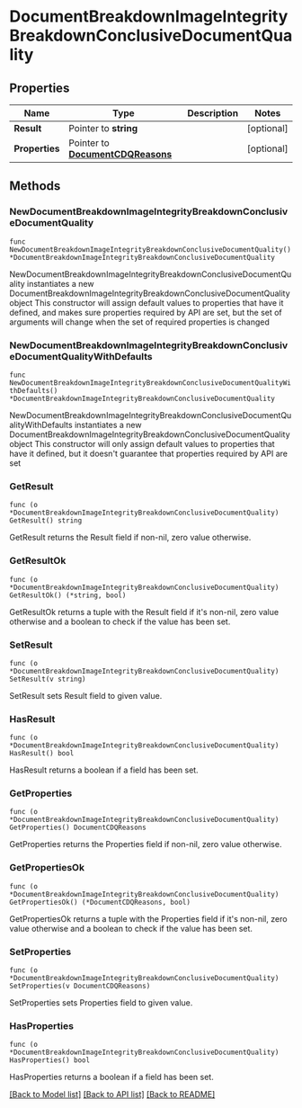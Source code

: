 # DocumentBreakdownImageIntegrityBreakdownConclusiveDocumentQuality

## Properties

Name | Type | Description | Notes
------------ | ------------- | ------------- | -------------
**Result** | Pointer to **string** |  | [optional] 
**Properties** | Pointer to [**DocumentCDQReasons**](DocumentCDQReasons.md) |  | [optional] 

## Methods

### NewDocumentBreakdownImageIntegrityBreakdownConclusiveDocumentQuality

`func NewDocumentBreakdownImageIntegrityBreakdownConclusiveDocumentQuality() *DocumentBreakdownImageIntegrityBreakdownConclusiveDocumentQuality`

NewDocumentBreakdownImageIntegrityBreakdownConclusiveDocumentQuality instantiates a new DocumentBreakdownImageIntegrityBreakdownConclusiveDocumentQuality object
This constructor will assign default values to properties that have it defined,
and makes sure properties required by API are set, but the set of arguments
will change when the set of required properties is changed

### NewDocumentBreakdownImageIntegrityBreakdownConclusiveDocumentQualityWithDefaults

`func NewDocumentBreakdownImageIntegrityBreakdownConclusiveDocumentQualityWithDefaults() *DocumentBreakdownImageIntegrityBreakdownConclusiveDocumentQuality`

NewDocumentBreakdownImageIntegrityBreakdownConclusiveDocumentQualityWithDefaults instantiates a new DocumentBreakdownImageIntegrityBreakdownConclusiveDocumentQuality object
This constructor will only assign default values to properties that have it defined,
but it doesn't guarantee that properties required by API are set

### GetResult

`func (o *DocumentBreakdownImageIntegrityBreakdownConclusiveDocumentQuality) GetResult() string`

GetResult returns the Result field if non-nil, zero value otherwise.

### GetResultOk

`func (o *DocumentBreakdownImageIntegrityBreakdownConclusiveDocumentQuality) GetResultOk() (*string, bool)`

GetResultOk returns a tuple with the Result field if it's non-nil, zero value otherwise
and a boolean to check if the value has been set.

### SetResult

`func (o *DocumentBreakdownImageIntegrityBreakdownConclusiveDocumentQuality) SetResult(v string)`

SetResult sets Result field to given value.

### HasResult

`func (o *DocumentBreakdownImageIntegrityBreakdownConclusiveDocumentQuality) HasResult() bool`

HasResult returns a boolean if a field has been set.

### GetProperties

`func (o *DocumentBreakdownImageIntegrityBreakdownConclusiveDocumentQuality) GetProperties() DocumentCDQReasons`

GetProperties returns the Properties field if non-nil, zero value otherwise.

### GetPropertiesOk

`func (o *DocumentBreakdownImageIntegrityBreakdownConclusiveDocumentQuality) GetPropertiesOk() (*DocumentCDQReasons, bool)`

GetPropertiesOk returns a tuple with the Properties field if it's non-nil, zero value otherwise
and a boolean to check if the value has been set.

### SetProperties

`func (o *DocumentBreakdownImageIntegrityBreakdownConclusiveDocumentQuality) SetProperties(v DocumentCDQReasons)`

SetProperties sets Properties field to given value.

### HasProperties

`func (o *DocumentBreakdownImageIntegrityBreakdownConclusiveDocumentQuality) HasProperties() bool`

HasProperties returns a boolean if a field has been set.


[[Back to Model list]](../README.md#documentation-for-models) [[Back to API list]](../README.md#documentation-for-api-endpoints) [[Back to README]](../README.md)


